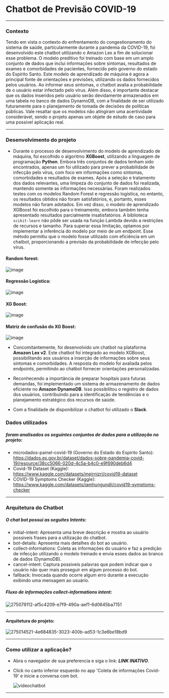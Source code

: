# Chatbot de Previsão COVID-19

***

### Contexto
 
Tendo em vista o contexto do enfrentamento do congestionamento do sistema de saúde, particularmente durante a pandemia da COVID-19, foi desenvolvido este chatbot utilizando o Amazon Lex a fim de solucionar esse problema. O modelo preditivo foi treinado com base em um amplo conjunto de dados que inclui informações sobre sintomas, resultados de exames e comorbidades de pacientes, fornecido pelo governo do estado do Espírito Santo. Este modelo de aprendizado de máquina é agora a principal fonte de orientações e previsões, utilizando os dados fornecidos pelos usuários. Ao informar seus sintomas, o chatbot avalia a probabilidade de o usuário estar infectado pelo vírus. Além disso, é importante destacar que os dados inseridos pelo usuário serão devidamente armazenados em uma tabela no banco de dados DynamoDB, com a finalidade de ser utilizado futuramente para o planejamento de tomada de decisões de políticas públicas. Vale resaltar que os modelos não atingiram uma acertividade considerável, sendo o projeto apenas um objete de estudo de caso para uma possivel aplicação real. 

***

### Desenvolvimento do projeto

- Durante o processo de desenvolvimento do modelo de aprendizado de máquina, foi escolhido o algoritmo **XGBoost**, utilizando a linguagem de programação **Python**. Embora três conjuntos de dados tenham sido encontrados, apenas um foi utilizado para prever a probabilidade de infecção pelo vírus, com foco em informações como sintomas, comorbidades e resultados de exames. Após a seleção e tratamento dos dados relevantes, uma limpeza do conjunto de dados foi realizada, mantendo somente as informações necessárias. Foram realizados testes com os modelos Random Forest e regressão logística, no entanto, os resultados obtidos não foram satisfatórios, e, portanto, esses modelos não foram adotados. Em vez disso, o modelo de aprendizado XGBoost foi escolhido para o treinamento, embora também tenha apresentado resultados parcialmente insatisfatórios. A biblioteca `scikit-learn` não pôde ser usada na função Lambda devido a restrições de recursos e tamanho. Para superar essa limitação, optamos por implementar a inferência do modelo por meio de um endpoint. Esse método permitiu que o modelo fosse utilizado com eficiência em um chatbot, proporcionando a previsão da probabilidade de infecção pelo vírus.

#### Random forest:
![image](https://github.com/vitorandrad3/lex-chatbot-covid-classification/assets/121817324/fc8ef6d8-0153-4728-8449-4a8859b6cd05)


#### Regressão Logística:

![image](https://github.com/vitorandrad3/lex-chatbot-covid-classification/assets/121817324/a21aa282-a8d1-4791-ad4c-e8459eba71ee)


#### XG Boost:

![image](https://github.com/vitorandrad3/lex-chatbot-covid-classification/assets/121817324/21dace3c-2c6f-4fdb-ba0b-91832b1d7f8b)



#### Matriz de confusão do XG Boost:
![image](https://github.com/vitorandrad3/lex-chatbot-covid-classification/assets/121817324/19e2150f-4bc5-4d35-bb6d-1c03a919d646)



- Concomitantemente, foi desenvolvido um chatbot na plataforma **Amazon Lex v2**. Este chatbot foi integrado ao modelo XGBoost, possibilitando aos usuários a inserção de informações sobre seus sintomas e comorbidades. A resposta do modelo foi avaliada pelos endpoints, permitindo ao chatbot fornecer orientações personalizadas.

- Reconhecendo a importância de preparar hospitais para futuras demandas, foi implementado um sistema de armazenamento de dados eficiente no **Amazon DynamoDB**. Isso possibilitou o registro de dados dos usuários, contribuindo para a identificação de tendências e o planejamento estratégico dos recursos de saúde.

- Com a finalidade de disponibilizar o chatbot foi utilizado o **Slack**.

### Dados utilizados

##### foram analisados os seguintes conjuntos de dados para a utilização no projeto:

- microdados-painel-covid-19 (Governo do Estado do Espirito Santo): https://dados.es.gov.br/dataset/dados-sobre-pandemia-covid-19/resource/38cc5066-020d-4c5a-b4c0-e9f690deb6d4
- Covid-19 Dataset (Kaggle): https://www.kaggle.com/datasets/meirnizri/covid19-dataset
- COVID-19 Symptoms Checker (Kaggle): https://www.kaggle.com/datasets/iamhungundji/covid19-symptoms-checker

***
### Arquitetura do Chatbot

##### O chat bot possui as seguites Intents:

- initial-intent: Apresenta uma breve descrição e mostra ao usuário possiveis frases para a utilização do chatbot.
- bot-details: Apresenta mais detalhes do bot ao usuário.
- collect-informations: Coleta as informações do usuário e faz a predição de infecção utilizando o modelo treinado e envia esses dados ao branco de dados (DynamoDB).
- cancel-intent: Captura possiveis palavras que podem indicar que o usuário não quer mais proseguir em algum processo do bot.
- fallback: Invocada quando ocorre algum erro durante a execução exibindo uma mensagem ao usuário.

##### Fluxo de informações collect-informations intent:
![275079112-af5c4209-e7f9-490a-aef1-6d0645ba7151](https://github.com/vitorandrad3/lex-chatbot-covid-classification/assets/121817324/341d27ab-2264-48c5-8ca0-6cc55b0b9f1a)



***

#### Arquitetura do projeto:
![275014521-4e684835-3023-400b-ad53-1c3e6be18bd9](https://github.com/vitorandrad3/lex-chatbot-covid-classification/assets/121817324/58f29dca-6be7-470c-af46-9357abdb5cb3)



***
 
### Como utilizar a aplicação?

- Abra o navegador de sua preferencia e siga o link: ***LINK INATIVO***.
- Click no canto inferior esquerdo no app 'Coleta de informações Covid-19' e inicie a conversa com bot.

  ![videochatbot](https://github.com/Compass-pb-aws-2023-FATEC/sprint-7-pb-aws-fatec/assets/127274078/89df0819-9291-4605-8558-cee45c7c5ead)

***
